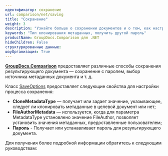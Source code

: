 ```yaml
---
идентификатор: сохранение
url: comparison/net/saving
title: "Сохранение"
weight: 3
description: "Узнайте больше о сохранении документов и о том, как настроить процесс с помощью доступных параметров, таких как: тип клонирования метаданных, получение или установка пароля и т. д."
keywords: "Тип клонирования метаданных, получить другой пароль"
productName: GroupDocs.Comparison для .NET
hideChildren: False
структурированные данные:
шоуОрганизация: True
---
```

**[GroupDocs.Comparison](https://products.groupdocs.com/comparison/net)** предоставляет различные способы сохранения результирующего документа — сохранение с паролем, выбор источника метаданных документа и т. д.

Класс [SaveOptions](https://apireference.groupdocs.com/net/comparison/groupdocs.comparison.options/saveoptions) предоставляет следующие свойства для настройки процесса сохранения:

* **CloneMetadataType** — получает или задает значение, указывающее, следует ли клонировать метаданные в целевой документ или нет;
* **FileAuthorMetadata** — используется, когда для параметра MetadataType установлено значение FileAuthor, позволяет установить значения метаданных, предоставленные пользователем;
* **Пароль** - Получает или устанавливает пароль для результирующего документа.
      


    


Для получения более подробной информации обратитесь к следующим руководствам:

